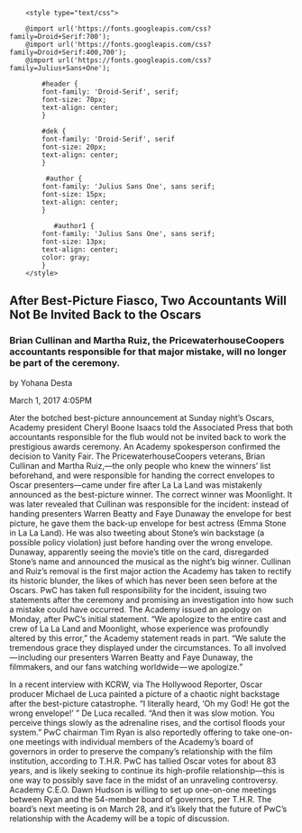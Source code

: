 <!DOCTYPE html>
<html
	<head>
		<meta charset="utf-8">
		<title>Web Fundamentals Test</title>
		<link rel="stylesheet" href="About Me/About me.css">

		<style type="text/css">
			
		@import url('https://fonts.googleapis.com/css?family=Droid+Serif:700');
        @import url('https://fonts.googleapis.com/css?family=Droid+Serif:400,700');
        @import url('https://fonts.googleapis.com/css?family=Julius+Sans+One');
        
        	#header { 
        	font-family: 'Droid-Serif', serif;
            font-size: 70px;
            text-align: center;
        	}
            
            #dek {
            font-family: 'Droid-Serif', serif
            font-size: 20px;
            text-align: center;
            }
            
             #author {
            font-family: 'Julius Sans One', sans serif;
            font-size: 15px;
            text-align: center;  
            }
            
               #author1 {
            font-family: 'Julius Sans One', sans serif;
            font-size: 13px;
            text-align: center;  
            color: gray;
            }
        </style>
    
   </head>
  </body> 
  
  <h2 id='header'> After Best-Picture Fiasco, Two Accountants Will Not Be Invited Back to the Oscars</h2>
  <h3 id='dek'> Brian Cullinan and Martha Ruiz, the PricewaterhouseCoopers accountants responsible for that major mistake, will no longer be part of the ceremony.</h3>
  
  <p id='author'> by Yohana Desta </p>
  <p id='author1'> March 1, 2017 4:05PM </p>
  
  <p>Ater the botched best-picture announcement at Sunday night’s Oscars, Academy president Cheryl Boone Isaacs told the Associated Press that both accountants responsible for the flub would not be invited back to work the prestigious awards ceremony. 
  An Academy spokesperson confirmed the decision to Vanity Fair. The PricewaterhouseCoopers veterans, Brian Cullinan and Martha Ruiz,—the only people who knew the winners’ list beforehand, and were responsible for handing the correct envelopes to Oscar presenters—came under fire after La La Land was mistakenly announced as the best-picture winner. 
  The correct winner was Moonlight.
  It was later revealed that Cullinan was responsible for the incident: instead of handing presenters Warren Beatty and Faye Dunaway the envelope for best picture, he gave them the back-up envelope for best actress (Emma Stone in La La Land). He was also tweeting about Stone’s win backstage (a possible policy violation) just before handing over the wrong envelope. 
  Dunaway, apparently seeing the movie’s title on the card, disregarded Stone’s name and announced the musical as the night’s big winner.
  Cullinan and Ruiz’s removal is the first major action the Academy has taken to rectify its historic blunder, the likes of which has never been seen before at the Oscars. PwC has taken full responsibility for the incident, issuing two statements after the ceremony and promising an investigation into how such a mistake could have occurred. The Academy issued an apology on Monday, after PwC’s initial statement. 
  “We apologize to the entire cast and crew of La La Land and Moonlight, whose experience was profoundly altered by this error,” the Academy statement reads in part. 
  “We salute the tremendous grace they displayed under the circumstances. To all involved — including our presenters Warren Beatty and Faye Dunaway, the filmmakers, and our fans watching worldwide — we apologize.” </p>
  
  <p> In a recent interview with KCRW, via The Hollywood Reporter, Oscar producer Michael de Luca painted a picture of a chaotic night backstage after the best-picture catastrophe. “I literally heard, ‘Oh my God! He got the wrong envelope!’ ” De Luca recalled. “And then it was slow motion. You perceive things slowly as the adrenaline rises, and the cortisol floods your system.”
  PwC chairman Tim Ryan is also reportedly offering to take one-on-one meetings with individual members of the Academy’s board of governors in order to preserve the company’s relationship with the film institution, according to T.H.R. PwC has tallied Oscar votes for about 83 years, and is likely seeking to continue its high-profile relationship—this is one way to possibly save face in the midst of an unraveling controversy. Academy C.E.O. Dawn Hudson is willing to set up one-on-one meetings between Ryan and the 54-member board of governors, per T.H.R. The board’s next meeting is on March 28, and it’s likely that the future of PwC’s relationship with the Academy will be a topic of discussion.</p>

  
  <body>
</html>


